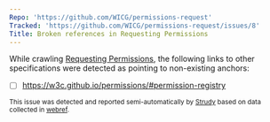 ```yaml
---
Repo: 'https://github.com/WICG/permissions-request'
Tracked: 'https://github.com/WICG/permissions-request/issues/8'
Title: Broken references in Requesting Permissions
---
```


While crawling [Requesting Permissions](https://wicg.github.io/permissions-request/), the following links to other specifications were detected as pointing to non-existing anchors:
* [ ] https://w3c.github.io/permissions/#permission-registry

<sub>This issue was detected and reported semi-automatically by [Strudy](https://github.com/w3c/strudy/) based on data collected in [webref](https://github.com/w3c/webref/).</sub>
